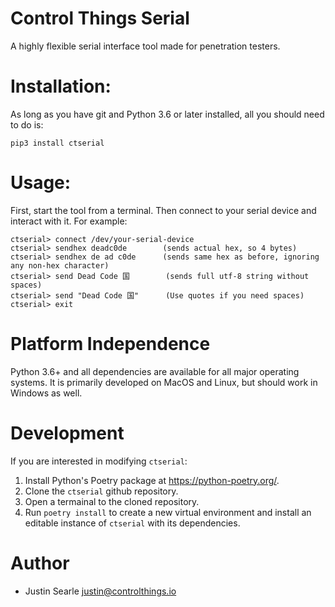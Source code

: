 # Control Things Serial

A highly flexible serial interface tool made for penetration testers.

# Installation:

As long as you have git and Python 3.6 or later installed, all you should need to do is:

```
pip3 install ctserial
```

# Usage:

First, start the tool from a terminal.  Then connect to your serial device and interact with it.  For example:

```
ctserial> connect /dev/your-serial-device
ctserial> sendhex deadc0de        (sends actual hex, so 4 bytes)
ctserial> sendhex de ad c0de      (sends same hex as before, ignoring any non-hex character)
ctserial> send Dead Code 国        (sends full utf-8 string without spaces)
ctserial> send "Dead Code 国"      (Use quotes if you need spaces)
ctserial> exit
```

# Platform Independence

Python 3.6+ and all dependencies are available for all major operating systems.  It is primarily developed on MacOS and Linux, but should work in Windows as well.

# Development

If you are interested in modifying `ctserial`:

1. Install Python's Poetry package at https://python-poetry.org/.
2. Clone the `ctserial` github repository.
3. Open a termainal to the cloned repository.
4. Run `poetry install` to create a new virtual environment and install an editable instance of `ctserial` with its dependencies.


# Author

* Justin Searle <justin@controlthings.io>

